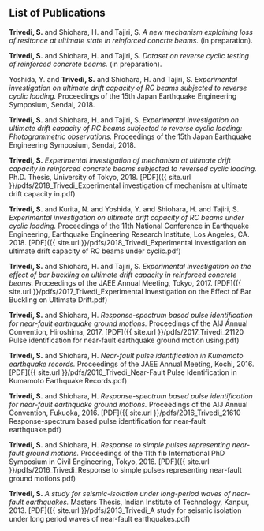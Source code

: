 ## List of Publications

**Trivedi, S.** and Shiohara, H. and Tajiri, S. *A new mechanism explaining loss of resitance at ultimate state in reinforced concrte beams.* (in preparation).

**Trivedi, S.** and Shiohara, H. and Tajiri, S. *Dataset on reverse cyclic testing of reinforced concrete beams.* (in preparation).

Yoshida, Y. and **Trivedi, S.** and Shiohara, H. and Tajiri, S. *Experimental investigation on ultimate drift capacity of RC beams subjected to reverse cyclic loading.* Proceedings of the 15th Japan Earthquake Engineering Symposium, Sendai, 2018.

**Trivedi, S.** and Shiohara, H. and Tajiri, S. *Experimental investigation on ultimate drift capacity of RC beams subjected to reverse cyclic loading: Photogrammetric observations.* Proceedings of the 15th Japan Earthquake Engineering Symposium, Sendai, 2018.

**Trivedi, S.** *Experimental investigation of mechanism at ultimate drift capacity in reinforced concrete beams subjected to reversed cyclic loading.* Ph.D. Thesis, University of Tokyo, 2018. [PDF]({{ site.url }}/pdfs/2018_Trivedi_Experimental investigation of mechanism at ultimate drift capacity in.pdf)

**Trivedi, S.** and Kurita, N. and Yoshida, Y. and Shiohara, H. and Tajiri, S. *Experimental investigation on ultimate drift capacity of RC beams under cyclic loading.* Proceedings of the 11th National Conference in Earthquake Engineering, Earthquake Engineering Research Institute, Los Angeles, CA. 2018. [PDF]({{ site.url }}/pdfs/2018_Trivedi_Experimental investigation on ultimate drift capacity of RC beams under cyclic.pdf)

**Trivedi, S.** and Shiohara, H. and Tajiri, S. *Experimental investigation on the effect of bar buckling on ultimate drift capacity in reinforced concrete beams.* Proceedings of the JAEE Annual Meeting, Tokyo, 2017. [PDF]({{ site.url }}/pdfs/2017_Trivedi_Experimental Investigation on the Effect of Bar Buckling on Ultimate Drift.pdf)

**Trivedi, S.** and Shiohara, H. *Response-spectrum based pulse identification for near-fault earthquake ground motions.* Proceedings of the AIJ Annual Convention, Hiroshima, 2017. [PDF]({{ site.url }}/pdfs/2017_Trivedi_21120 Pulse identification for near-fault earthquake ground motion using.pdf)

**Trivedi, S.** and Shiohara, H. *Near-fault pulse identification in Kumamoto earthquake records.* Proceedings of the JAEE Annual Meeting, Kochi, 2016. [PDF]({{ site.url }}/pdfs/2016_Trivedi_Near-Fault Pulse Identification in Kumamoto Earthquake Records.pdf)

**Trivedi, S.** and Shiohara, H. *Response-spectrum based pulse identification for near-fault earthquake ground motions.* Proceedings of the AIJ Annual Convention, Fukuoka, 2016. [PDF]({{ site.url }}/pdfs/2016_Trivedi_21610 Response-spectrum based pulse identification for near-fault earthquake.pdf)

**Trivedi, S.** and Shiohara, H. *Response to simple pulses representing near-fault ground motions.* Proceedings of the 11th fib International PhD Symposium in Civil Engineering, Tokyo, 2016. [PDF]({{ site.url }}/pdfs/2016_Trivedi_Response to simple pulses representing near-fault ground motions.pdf)

**Trivedi, S.** *A study for seismic-isolation under long-period waves of near-fault earthquakes.* Masters Thesis, Indian Institute of Technology, Kanpur, 2013. [PDF]({{ site.url }}/pdfs/2013_Trivedi_A study for seismic isolation under long period waves of near-fault earthquakes.pdf)
